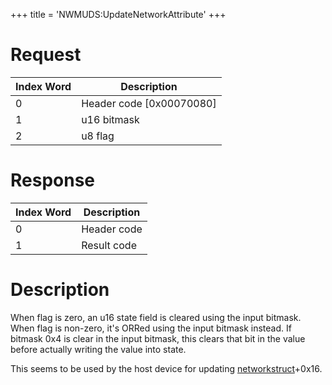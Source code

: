 +++
title = 'NWMUDS:UpdateNetworkAttribute'
+++

# Request

| Index Word | Description                |
|------------|----------------------------|
| 0          | Header code \[0x00070080\] |
| 1          | u16 bitmask                |
| 2          | u8 flag                    |

# Response

| Index Word | Description |
|------------|-------------|
| 0          | Header code |
| 1          | Result code |

# Description

When flag is zero, an u16 state field is cleared using the input
bitmask. When flag is non-zero, it's ORRed using the input bitmask
instead. If bitmask 0x4 is clear in the input bitmask, this clears that
bit in the value before actually writing the value into state.

This seems to be used by the host device for updating
[networkstruct](NWM_Services "wikilink")+0x16.
